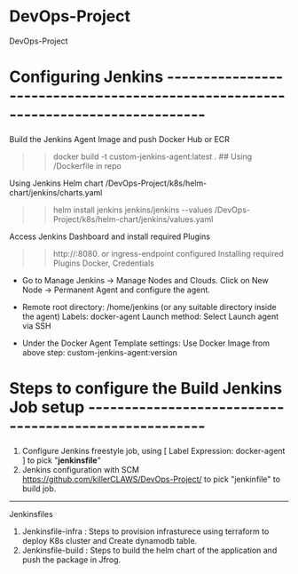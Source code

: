 # DevOps-Project
DevOps-Project

# Configuring Jenkins ---------------------------------------------------------------------------------

Build the Jenkins Agent Image and push Docker Hub or ECR
 >> docker build -t custom-jenkins-agent:latest . ## Using /Dockerfile in repo

Using Jenkins Helm chart /DevOps-Project/k8s/helm-chart/jenkins/charts.yaml
 >> helm install jenkins jenkins/jenkins --values /DevOps-Project/k8s/helm-chart/jenkins/values.yaml

Access Jenkins Dashboard and install required Plugins
 >> http://<jenkins-ip>:8080. or ingress-endpoint configured
 >> Installing required Plugins Docker, Credentials

  * Go to Manage Jenkins → Manage Nodes and Clouds.
    Click on New Node → Permanent Agent and configure the agent.
  
  * Remote root directory: /home/jenkins (or any suitable directory inside the agent)
    Labels: docker-agent
    Launch method: Select Launch agent via SSH

  * Under the Docker Agent Template settings:
    Use Docker Image from above step: custom-jenkins-agent:version


# Steps to configure the Build Jenkins Job setup ------------------------------------------------------

1) Configure Jenkins freestyle job, using [ Label Expression: docker-agent ] to pick "**jenkinsfile**"
2) Jenkins configuration with SCM <https://github.com/killerCLAWS/DevOps-Project/> to pick "jenkinfile" to build job.

-------------------------------------------------------------------------------------------------------

Jenkinsfiles 

1) Jenkinsfile-infra : Steps to provision infrasturece using terraform to deploy K8s cluster and Create dynamodb table.
2) Jenkinsfile-build : Steps to build the helm chart of the application and push the package in Jfrog.

     


